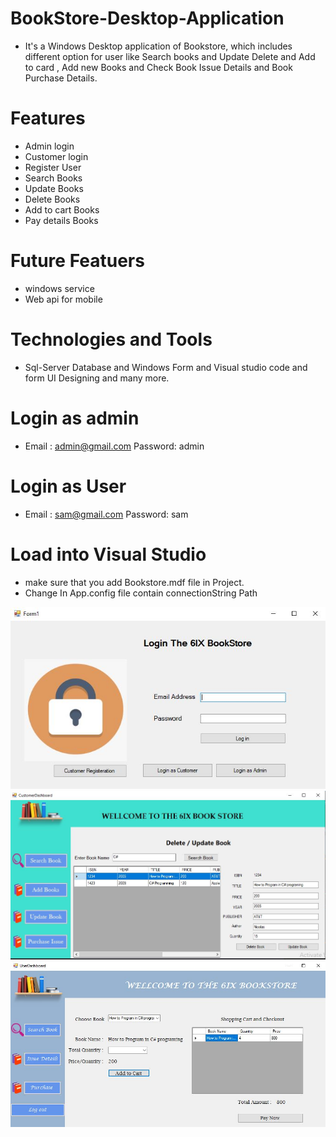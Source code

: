 # BookStore-Desktop-Application
* It's a Windows Desktop application of Bookstore, which includes different option for user like Search books and Update Delete and Add to card , Add new Books and Check Book Issue Details and Book Purchase Details.
# Features
* Admin login 
* Customer login 
* Register User 
* Search Books
* Update Books
* Delete Books
* Add to cart Books
* Pay details Books

# Future Featuers 
* windows service
* Web api for mobile 

# Technologies and Tools  
* Sql-Server Database and Windows Form and Visual studio code and form UI Designing and many more.

# Login as admin
* Email : admin@gmail.com  Password: admin

# Login as User
* Email : sam@gmail.com  Password: sam


# Load into Visual Studio
* make sure that you add Bookstore.mdf file in Project.
* Change In App.config file contain connectionString Path 


![Image](https://github.com/Kumar-Akshay/BookStore-Desktop-Application/blob/master/ScreenShot%20(2).JPG)
![Image](https://github.com/Kumar-Akshay/BookStore-Desktop-Application/blob/master/ScreenShot%20(1).JPG)
![Image](https://github.com/Kumar-Akshay/BookStore-Desktop-Application/blob/master/ScreenShot%20(3).JPG)

